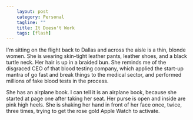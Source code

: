 ```yaml
---                                                 
    layout: post                                    
    category: Personal                              
    tagline: ""
    title: It Doesn't Work                                
    tags: [flash]   
---
```


I'm sitting on the flight back to Dallas and across the aisle is a thin, blonde women. She is wearing skin-tight leather pants, leather shoes, and a black turtle neck. Her hair is up in a braided bun. She reminds me of the disgraced CEO of that blood testing company, which applied the start-up mantra of go fast and break things to the medical sector, and performed millions of fake blood tests in the process.

She has an airplane book. I can tell it is an airplane book, because she started at page one after taking her seat. Her purse is open and inside are pink high heels. She is shaking her hand in front of her face once, twice, three times, trying to get the rose gold Apple Watch to activate.

<!-- more -->



